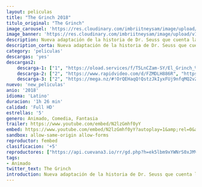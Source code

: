 ```yaml
---
layout: peliculas
title: "The Grinch 2018"
titulo_original: "The Grinch"
image_carousel: 'https://res.cloudinary.com/imbriitneysam/image/upload/v1544584698/grinch-poster-min.jpg'
image_banner: 'https://res.cloudinary.com/imbriitneysam/image/upload/v1544584699/grinch-banner-min.jpg'
description: Nueva adaptación de la historia de Dr. Seuss que cuenta la historia de un cínico cascarrabias que se propone robar la Navidad hasta que el desbordante espíritu navideño de una niña le intenta hacer cambiar de opinión.
description_corta: Nueva adaptación de la historia de Dr. Seuss que cuenta la historia de un cínico cascarrabias que se propone robar la Navidad hasta que el desbordante espíritu navideño de una niña le intenta hacer cambiar de opinión.
category: 'peliculas'
descargas: 'yes'
descargas2:
    descarga-1: ["1", "https://oload.services/f/T5LnCZam-SY/El_Grinch_%282018%29", "https://www.google.com/s2/favicons?domain=openload.co","OpenLoad","https://res.cloudinary.com/imbriitneysam/image/upload/v1541473684/mexico.png", "Latino", "Full HD"]
    descarga-2: ["2", "https://www.rapidvideo.com/d/FZMDLH886R", "https://www.google.com/s2/favicons?domain=www.rapidvideo.com","RapidVideo","https://res.cloudinary.com/imbriitneysam/image/upload/v1541473684/mexico.png", "Latino", "Full HD"]
    descarga-3: ["2", "https://mega.nz/#!OrQEHaqQ!QstzJkIyxFUj9nfqMQ2vZMGxgnsGFPF4FwZVzzTIAqM", "https://www.google.com/s2/favicons?domain=mega.nz","Mega","https://res.cloudinary.com/imbriitneysam/image/upload/v1541473684/mexico.png", "Latino", "Full HD"]
nuevo: 'new_peliculas'
anio: '2018'
idioma: 'Latino'
duracion: '1h 26 min'
calidad: 'Full HD'
estrellas: '5'
genero: Animado, Comedia, Fantasia
trailer: https://www.youtube.com/embed/N2lzGmhf0yY
embed: https://www.youtube.com/embed/N2lzGmhf0yY?autoplay=1&amp;rel=0&amp;hd=1&border=0&wmode=opaque&enablejsapi=1&modestbranding=1&controls=1&showinfo=0
sandbox: allow-same-origin allow-forms
reproductor: fembed
clasificacion: '+5'
reproductores: ["https://api.cuevana3.io/rr/gd.php?h=ek5lbm9xYWNrS0xJMVp5b21KREk0dFBLbjVkaHhkRGdrOG1jbnBpUnhhS1ZxV3hucGJyVXZKeklaSVdWcXJ1bTBiQi9hSnlhdDlhdnNaS2hvN0dtNTdXU3FadVkyUT09"]
tags:
- Animado
twitter_text: The Grinch
introduction: Nueva adaptación de la historia de Dr. Seuss que cuenta la historia de un cínico cascarrabias que se propone robar la Navidad hasta que el desbordante espíritu navideño de una niña le intenta hacer cambiar de opinión.
---
```












